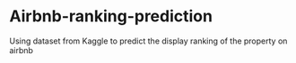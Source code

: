 # Airbnb-ranking-prediction
Using dataset from Kaggle to predict the display ranking of the property on airbnb
